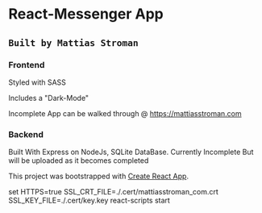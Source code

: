 # React-Messenger App

## `Built by Mattias Stroman`

### Frontend

Styled with SASS

Includes a "Dark-Mode"

Incomplete App can be walked through @ https://mattiasstroman.com

### Backend

Built With Express on NodeJs, SQLite DataBase. Currently Incomplete But will be uploaded as it becomes completed


This project was bootstrapped with [Create React App](https://github.com/facebook/create-react-app).

set HTTPS=true SSL_CRT_FILE=./.cert/mattiasstroman_com.crt SSL_KEY_FILE=./.cert/key.key react-scripts start